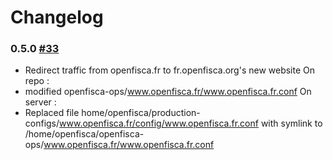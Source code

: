 # Changelog

### 0.5.0 [#33](https://github.com/openfisca/openfisca-ops/pull/33)

- Redirect traffic from openfisca.fr to fr.openfisca.org's new website
On repo :
- modified openfisca-ops/www.openfisca.fr/www.openfisca.fr.conf
On server :
- Replaced file home/openfisca/production-configs/www.openfisca.fr/config/www.openfisca.fr.conf with symlink to /home/openfisca/openfisca-ops/www.openfisca.fr/www.openfisca.fr.conf
